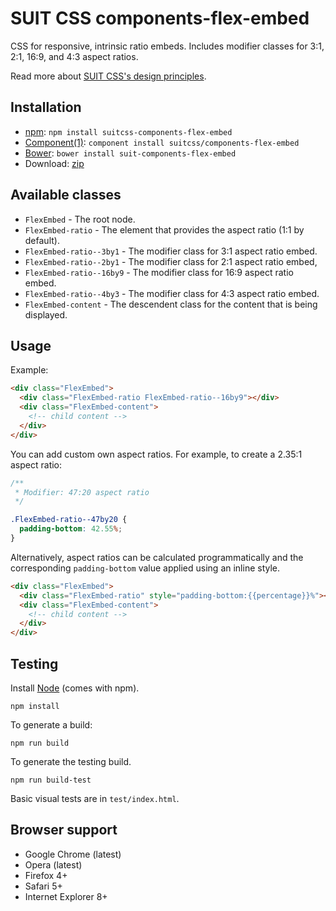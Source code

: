 # SUIT CSS components-flex-embed

CSS for responsive, intrinsic ratio embeds. Includes modifier classes for 3:1,
2:1, 16:9, and 4:3 aspect ratios.

Read more about [SUIT CSS's design principles](https://github.com/suitcss/suit/).

## Installation

* [npm](https://www.npmjs.org/package/suitcss-components-flex-embed): `npm install suitcss-components-flex-embed`
* [Component(1)](http://component.io/): `component install suitcss/components-flex-embed`
* [Bower](http://bower.io/): `bower install suit-components-flex-embed`
* Download: [zip](https://github.com/suitcss/components-flex-embed/zipball/master)

## Available classes

* `FlexEmbed` - The root node.
* `FlexEmbed-ratio` - The element that provides the aspect ratio (1:1 by default).
* `FlexEmbed-ratio--3by1` - The modifier class for 3:1 aspect ratio embed.
* `FlexEmbed-ratio--2by1` - The modifier class for 2:1 aspect ratio embed,
* `FlexEmbed-ratio--16by9` - The modifier class for 16:9 aspect ratio embed.
* `FlexEmbed-ratio--4by3` - The modifier class for 4:3 aspect ratio embed.
* `FlexEmbed-content` - The descendent class for the content that is being displayed.

## Usage

Example:

```html
<div class="FlexEmbed">
  <div class="FlexEmbed-ratio FlexEmbed-ratio--16by9"></div>
  <div class="FlexEmbed-content">
    <!-- child content -->
  </div>
</div>
```

You can add custom own aspect ratios. For example, to create a 2.35:1 aspect
ratio:

```css
/**
 * Modifier: 47:20 aspect ratio
 */

.FlexEmbed-ratio--47by20 {
  padding-bottom: 42.55%;
}
```

Alternatively, aspect ratios can be calculated programmatically and the
corresponding `padding-bottom` value applied using an inline style.

```html
<div class="FlexEmbed">
  <div class="FlexEmbed-ratio" style="padding-bottom:{{percentage}}%"></div>
  <div class="FlexEmbed-content">
    <!-- child content -->
  </div>
</div>
```

## Testing

Install [Node](http://nodejs.org) (comes with npm).

```
npm install
```

To generate a build:

```
npm run build
```

To generate the testing build.

```
npm run build-test
```

Basic visual tests are in `test/index.html`.

## Browser support

* Google Chrome (latest)
* Opera (latest)
* Firefox 4+
* Safari 5+
* Internet Explorer 8+
